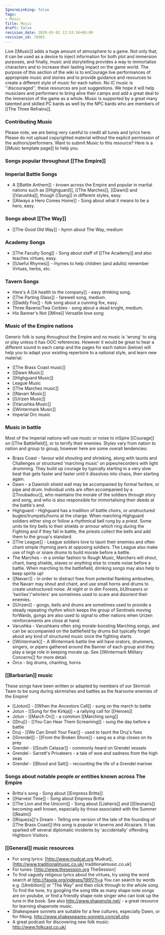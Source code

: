 ```yaml
---
IgnoreLinking: false
Tags:
- Music
Title: Music
draft: false
revision_date: 2020-03-02 12:53:34+00:00
revision_id: 78965
---
```


Live [[Music]] adds a huge amount of atmosphere to a game. Not only that, it can be used as a device to inject information for both plot and immersion purposes, and finally, music and storytelling provides a way to immortalise characters and to increase their lasting impact on the game world. The purpose of this section of the wiki is to enCourage live performances of appropriate music and stories and to provide guidance and resources to create a different style of music for each nation. No IC music is ''discouraged'', these resources are just suggestions. We hope it will help musicians and performers to bring alive their camps and add a great deal to the immersion of the game as a whole.
Music is supported by a great many talented and skilled PC bards as well by the NPC bards who are members of [[The Three Refrains]].
### Contributing Music
Please note, we are being very careful to credit all tunes and lyrics here. Please do not upload copyrighted material without the explicit permission of the authors/performers. Want to submit Music to this resource? Here is a [[Music template page]] to help you.
### Songs popular throughout [[The Empire]]
### Imperial Battle Songs
* A [[Battle Anthem]] - known across the Empire and popular in martial nations such as [[Highguard]], [[The Marches]], [[Dawn]] and [[Varushka]], though [[Sung]] in different styles, easy.
* [[Always a Hero Comes Home]] - Song about what it means to be a hero, easy.
### Songs about [[The Way]]
* [[The Good Old Way]] - hymn about The Way, medium
### Academy Songs
* [[The Faculty Song]] - Song about staff of [[The Academy]] and also teaches virtues, easy.
* [[Useful Rhymes]] - rhymes to help children (and adults) remember Virtues, herbs, etc.
### Tavern Songs
* Here's A [[A health to the company]] - easy drinking song.
* [[The Parting Glass]] - farewell song, medium.
* [[Daddy Fox]] - folk song about a cunning fox, easy.
* Three Ravens/Twa Corbies - song about a dead knight, medium.
* His Banner's Not [[Mine]] Versatile love song
### Music of the Empire nations
Generic folk is sung throughout the Empire and no music is 'wrong' to sing or play unless it has OOC references. However it would be great to hear a different sound in each camp and the pages for each nation (below) will help you to adapt your existing repertoire to a national style, and learn new material.
* [[The Brass Coast music]]
* [[Dawn Music]]
* [[Highguard Music]]
* League Music
* [[The Marches music]]
* [[Navarr Music]]
* [[Urizen Music]]
* [[Varushka Music]]
* [[Wintermark Music]]
* Imperial Orc music
### Music in battle
Most of the Imperial nations will use music or noise to inSpire [[Courage]] on [[The Battlefield]], or to terrify their enemies. Styles vary from nation to nation and group to group, however here are some overall tendencies:
* Brass Coast - favour wild shouting and shrieking, along with taunts and Challenges or structured 'marching music' on  pipes/recorders with light drumming. They build up courage by typically starting in a very slow beat that gets faster and faster until it dissolves into chaos, then starting again.
* Dawn  - a Dawnish shield wall may be accompanied by formal fanfare, or pipe and drum. Individual units are often accompanied by a [[Troubadour]], who maintains the morale of the soldiers through story and song, and who is also responsible for immortalising their deeds at the battle's end.
* Highguard  - Highguard has a tradition of battle choirs, or unstructured bugles/trumpets/horns at the charge. When marching Highguard soldiers either sing or follow a rhythmical bell rung by a priest. Some units tie tiny bells to their shields or armour which ring during the Fighting and if they fall in battle, the priests collect the bells and add them to the group's standard.
* [[The League]]  - League soldiers love to taunt their enemies and often chant simple rhyming jeers at opposing soldiers. The League also make use of high or snare drums to build morale before a battle.
* The Marches  - in a similar fashion to Rough Music, Marchers will shout, chant, bang shields, staves or anything else to create noise before a battle. When marching to the battlefield, drinking songs may also help to keep spirits up!
* [[Navarr]]  - in order to distract foes from potential flanking ambushes, the Navarr may shout and chant, and use small horns and drums to create unstructured noise. At night or in dim Forests, bUllroarers or 'twirlies'/'whirlers' are sometimes used to scare and disorient their enemies.
* [[Urizen]]  - gongs, bells and drums are sometimes used to provide a steady repeating rhythm which keeps the group of Sentinels moving forWards, gongs are also used to signal to other nations when Urizen reinforcements are close at hand.
* Varushka  - Varushkans often sing morale-boosting Marching songs, and can be accompanied on the battlefield by drums but typically forget about any kind of structured music once the fighting starts.
* [[Wintermark]]  - A Wintermark battle line will have orators, drummers, singers, or pipers gathered around the Banner of each group and they play a large role in keeping morale up. See [[Wintermark Military Concerns]] for more detail.
* Orcs - big drums, chanting, horns
### [[Barbarian]] music
These songs have been written or adapted by members of our Skirmish Team to be sung during skirmishes and battles as the fearsome enemies of the Empire!
* [[Jotun]] - [[When the Ancestors Call]] - sung on the march to battle
* Jotun - [[Song for the Kirkja]] - a rallying call for [[Heroes]]
* Jotun - [[March On]] - a common [[Marching song]]
* [[Druj]] - [[You Can Hear Them Screaming]] - sung the day before a battle
* Druj - [[We Can Smell Your Fear]] - used to taunt the Druj's foes
* [[Grendel]] - [[From the Broken Shore]] - sang as a ship closes on its prey
* Grendel - [[South Catazar]] - commonly heard on Grendel vessels
* Grendel - Sarrett's Privateers - a tale of woe and sadness from the high seas
* Grendel -  [[Blood and Salt]] - recounting the life of a Grendel mariner
### Songs about notable people or entities known across The Empire
* Britta's song - Song about [[Empress Britta]] 
* [[Harvest Time]] - Song about Empress Britta
* [[The Lion and the Unicorn]] - Song about [[Jaheris]] and [[Eleonaris]] becoming well known, especially by those associated with the Summer [[Realm]]
* [[Riqueza]]'s Dream - Telling one version of the tale of the founding of [[The Brass Coast]] this song is popular in taverns and Alcazars. It has sparked off several diplomatic incidents by 'accidentally' offending Highborn Visitors.
### [[General]] music resources
* For song lyrics: [http://www.mudcat.org Mudcat], [http://www.traditionalmusic.co.uk/ traditionalmusic.co.uk]
* For tunes: [http://www.thesession.org TheSession]
* To find vaguely religious lyrics about the virtues, try using the word search at http://fasola.org/indexes/1991/?l=a You can search by words e.g. [[Ambition]] or "The Way"  and then click through to the whole song. To find the tune, try googling the song title as many shape note songs are on youtube, or find a friendly shape note singer who can look up the tune in the book. See also http://www.shapenote.net/ - a great resource for learning shapenote music.
* Shakespeare sonnets are suitable for a few cultures, especially Dawn, or for filking. http://www.shakespeares-sonnets.com/all.php
* A great podcast for discovering new folk music: http://www.folkcast.co.uk/